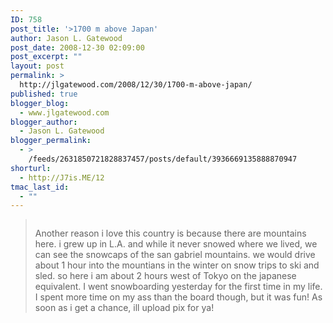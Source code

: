 ```yaml
---
ID: 758
post_title: '>1700 m above Japan'
author: Jason L. Gatewood
post_date: 2008-12-30 02:09:00
post_excerpt: ""
layout: post
permalink: >
  http://jlgatewood.com/2008/12/30/1700-m-above-japan/
published: true
blogger_blog:
  - www.jlgatewood.com
blogger_author:
  - Jason L. Gatewood
blogger_permalink:
  - >
    /feeds/2631850721828837457/posts/default/3936669135888870947
shorturl:
  - http://J7is.ME/12
tmac_last_id:
  - ""
---
```

><p><a href="http://2.bp.blogspot.com/_ak7utSL2qJE/SViFtRWK98I/AAAAAAAAARQ/qMhL7a6zL78/s1600-h/0_IMAG0156-765085.jpg"><img src="http://www.jlgatewood.com/wp-content/uploads/2010/10/0_IMAG0156-765085.jpg" border="0" alt="" id="BLOGGER_PHOTO_ID_5285121175516280770" /></a></p>Another reason i love this country is because there are mountains here.  i grew up in L.A. and while it never snowed where we lived, we can see the snowcaps of the san gabriel mountains.  we would drive about 1 hour into the mountians in the winter on snow trips to ski and sled.  so here i am about 2 hours west of Tokyo on the japanese equivalent.  I went snowboarding yesterday for the first time in my life.  I spent more time on my ass than the board though, but it was fun! As soon as i get a chance, ill upload pix for ya!